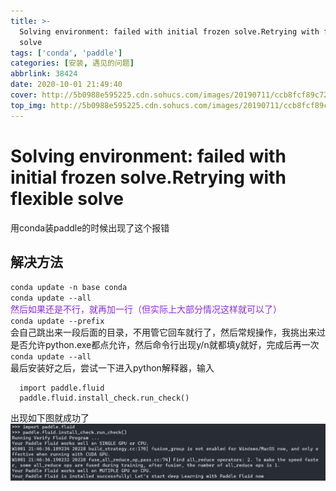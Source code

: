 ```yaml
---
title: >-
  Solving environment: failed with initial frozen solve.Retrying with flexible
  solve
tags: ['conda', 'paddle']
categories: [安装, 遇见的问题]
abbrlink: 38424
date: 2020-10-01 21:49:40
cover: http://5b0988e595225.cdn.sohucs.com/images/20190711/ccb8fcf89c724f6ca87d74502a62c7da.jpeg
top_img: http://5b0988e595225.cdn.sohucs.com/images/20190711/ccb8fcf89c724f6ca87d74502a62c7da.jpeg
---
```


# Solving environment: failed with initial frozen solve.Retrying with flexible solve  
用conda装paddle的时候出现了这个报错  
## 解决方法  
`conda update -n base conda`    
`conda update --all`    
<font color="BlueViolet">然后如果还是不行，就再加一行（但实际上大部分情况这样就可以了）</font>  
`conda update --prefix`  
会自己跳出来一段后面的目录，不用管它回车就行了，然后常规操作，我挑出来过是否允许python.exe都点允许，然后命令行出现y/n就都填y就好，完成后再一次`conda update --all`  
最后安装好之后，尝试一下进入python解释器，输入
```
  import paddle.fluid
  paddle.fluid.install_check.run_check()
```
出现如下图就成功了
![](Solving-environment-failed-with-initial-frozen-solve-Retrying-with-flexible-solve/1.png)
